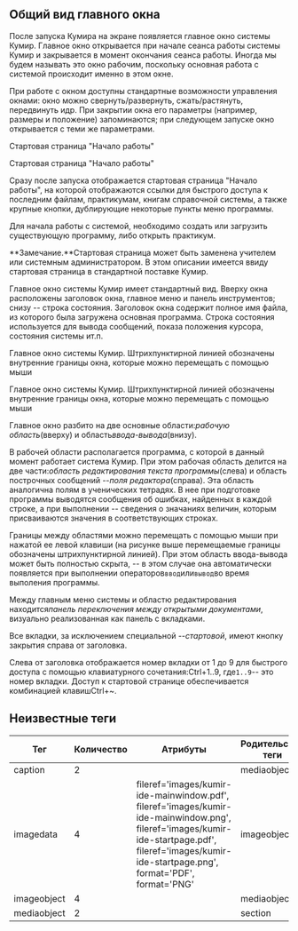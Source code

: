 ## Общий вид главного окна

После запуска Кумира на экране появляется главное окно системы Кумир. Главное окно
        открывается при начале сеанса работы системы Кумир и закрывается в момент окончания сеанса работы.
        Иногда мы будем называть это окно рабочим, поскольку основная работа с
        системой происходит именно в этом окне.

При работе с окном доступны стандартные возможности управления окнами: окно
        можно свернуть/развернуть, сжать/растянуть, передвинуть идр. При закрытии окна его
        параметры (например, размеры и положение) запоминаются; при следующем запуске окно
        открывается с теми же параметрами.

Стартовая страница "Начало работы"

Стартовая страница "Начало работы"

Сразу после запуска отображается стартовая страница "Начало работы", на которой отображаются ссылки для быстрого
        доступа к последним файлам, практикумам, книгам справочной системы, а также крупные кнопки, дублирующие некоторые
        пункты меню программы.

Для начала работы с системой, необходимо создать или загрузить существующую программу, либо открыть практикум.

**Замечание.**Стартовая страница может быть заменена учителем или системным
        администратором. В этом описании имеется ввиду стартовая страница в стандартной поставке Кумир.

Главное окно системы Кумир имеет стандартный вид. Вверху окна расположены заголовок окна,
        главное меню и панель инструментов; снизу -- строка состояния. Заголовок
        окна содержит полное имя файла, из которого была загружена основная программа. Строка состояния
        используется для вывода сообщений, показа положения курсора, состояния
        системы ит.п.

Главное окно системы Кумир. Штрихпунктирной линией обозначены внутренние границы
            окна, которые можно перемещать с помощью мыши

Главное окно системы Кумир. Штрихпунктирной линией обозначены внутренние границы
            окна, которые можно перемещать с помощью мыши

Главное окно разбито на две основные области:*рабочую область*(вверху) и
        область*ввода-вывода*(внизу).

В рабочей области располагается программа, с которой в данный момент работает система Кумир. При этом
        рабочая область делится на две части:*область редактирования текста программы*(слева) и область построчных сообщений --*поля редактора*(справа).
        Эта область аналогична полям в ученических тетрадях. В нее при подготовке программы выводятся
        сообщения об ошибках, найденных в каждой строке, а при выполнении -- сведения о значаниях величин,
        которым присваиваются значения в соответствующих строках.

Границы между областями можно перемещать с помощью мыши при нажатой ее левой клавиши (на рисунке выше
        перемещаемые границы обозначены штрихпунктирной линией). При этом область ввода-вывода может быть полностью
        скрыта, -- в этом случае она автоматически появляется при выполнении операторов`ввод`или`вывод`во время выполения программы.

Между главным меню системы и областю редактирования находится*панель переключения
        между открытыми документами*, визуально реализованная как панель с вкладками.

Все вкладки, за исключением специальной --*стартовой*, имеют кнопку
        закрытия справа от заголовка.

Слева от заголовка отображается номер вкладки от 1 до 9 для быстрого доступа с помощью клавиатурного
        сочетания:Ctrl+1..9, где`1..9`-- это номер вкладки.
        Доступ к стартовой странице обеспечивается комбинацией клавишCtrl+~.


## Неизвестные теги

| Тег | Количество | Атрибуты | Родительские теги |
|-----|------------|----------|-------------------|
| caption | 2 |  | mediaobject |
| imagedata | 4 | fileref='images/kumir-ide-mainwindow.pdf', fileref='images/kumir-ide-mainwindow.png', fileref='images/kumir-ide-startpage.pdf', fileref='images/kumir-ide-startpage.png', format='PDF', format='PNG' | imageobject |
| imageobject | 4 |  | mediaobject |
| mediaobject | 2 |  | section |